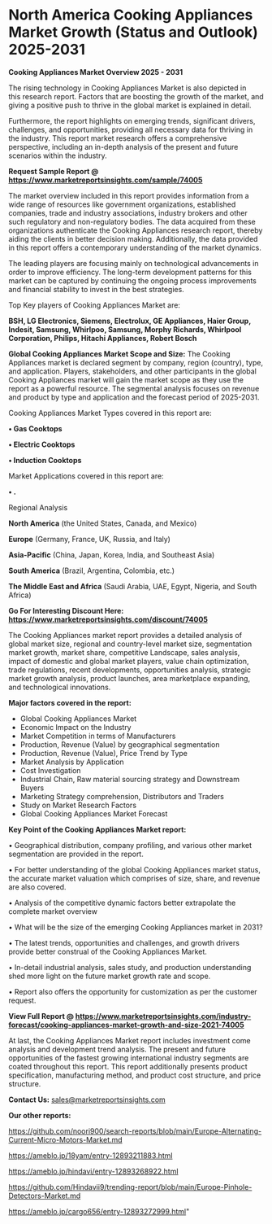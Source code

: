 # North America Cooking Appliances Market Growth (Status and Outlook) 2025-2031

<Strong> Cooking Appliances Market Overview 2025 - 2031</strong>

The rising technology in Cooking Appliances Market is also depicted in this research report. Factors that are boosting the growth of the market, and giving a positive push to thrive in the global market is explained in detail.

Furthermore, the report highlights on emerging trends, significant drivers, challenges, and opportunities, providing all necessary data for thriving in the industry. This report market research offers a comprehensive perspective, including an in-depth analysis of the present and future scenarios within the industry.

<strong>Request Sample Report @ <a href=https://www.marketreportsinsights.com/sample/74005>https://www.marketreportsinsights.com/sample/74005</a></strong>

The market overview included in this report provides information from a wide range of resources like government organizations, established companies, trade and industry associations, industry brokers and other such regulatory and non-regulatory bodies. The data acquired from these organizations authenticate the Cooking Appliances research report, thereby aiding the clients in better decision making. Additionally, the data provided in this report offers a contemporary understanding of the market dynamics.

The leading players are focusing mainly on technological advancements in order to improve efficiency. The long-term development patterns for this market can be captured by continuing the ongoing process improvements and financial stability to invest in the best strategies.

Top Key players of Cooking Appliances Market are:

<strong>BSH, LG Electronics, Siemens, Electrolux, GE Appliances, Haier Group, Indesit, Samsung, Whirlpoo, Samsung, Morphy Richards, Whirlpool Corporation, Philips, Hitachi Appliances, Robert Bosch</strong>

<strong><b>Global Cooking Appliances Market Scope and Size:</b></strong>
The Cooking Appliances market is declared segment by company, region (country), type, and application. Players, stakeholders, and other participants in the global Cooking Appliances market will gain the market scope as they use the report as a powerful resource. The segmental analysis focuses on revenue and product by type and application and the forecast period of 2025-2031.

Cooking Appliances Market Types covered in this report are:

<strong>• Gas Cooktops

• Electric Cooktops

• Induction Cooktops</strong>

Market Applications covered in this report are:

<strong>• .</strong> 

Regional Analysis

<strong>North America</strong> (the United States, Canada, and Mexico)

<strong>Europe</strong> (Germany, France, UK, Russia, and Italy)

<strong>Asia-Pacific</strong> (China, Japan, Korea, India, and Southeast Asia)

<strong>South America</strong> (Brazil, Argentina, Colombia, etc.)

<strong>The Middle East and Africa</strong> (Saudi Arabia, UAE, Egypt, Nigeria, and South Africa)

<strong>Go For Interesting Discount Here: <a href=https://www.marketreportsinsights.com/discount/74005>https://www.marketreportsinsights.com/discount/74005</a></strong>

The Cooking Appliances market report provides a detailed analysis of global market size, regional and country-level market size, segmentation market growth, market share, competitive Landscape, sales analysis, impact of domestic and global market players, value chain optimization, trade regulations, recent developments, opportunities analysis, strategic market growth analysis, product launches, area marketplace expanding, and technological innovations.

<strong><b>Major factors covered in the report:</b></strong>
<ul>
  <li>Global Cooking Appliances Market </li>
  <li>Economic Impact on the Industry</li>
  <li>Market Competition in terms of Manufacturers</li>
  <li>Production, Revenue (Value) by geographical segmentation</li>
  <li>Production, Revenue (Value), Price Trend by Type</li>
  <li>Market Analysis by Application</li>
  <li>Cost Investigation</li>
  <li>Industrial Chain, Raw material sourcing strategy and Downstream Buyers</li>
  <li>Marketing Strategy comprehension, Distributors and Traders</li>
  <li>Study on Market Research Factors</li>
  <li>Global Cooking Appliances Market Forecast</li>
</ul>

<strong><b>Key Point of the Cooking Appliances Market report:</b></strong>

• Geographical distribution, company profiling, and various other market segmentation are provided in the report.

• For better understanding of the global Cooking Appliances market status, the accurate market valuation which comprises of size, share, and revenue are also covered.

• Analysis of the competitive dynamic factors better extrapolate the complete market overview

• What will be the size of the emerging Cooking Appliances market in 2031?

• The latest trends, opportunities and challenges, and growth drivers provide better construal of the Cooking Appliances Market.

• In-detail industrial analysis, sales study, and production understanding shed more light on the future market growth rate and scope.

• Report also offers the opportunity for customization as per the customer request.

<strong><b>View Full Report @ <a href=https://www.marketreportsinsights.com/industry-forecast/cooking-appliances-market-growth-and-size-2021-74005>https://www.marketreportsinsights.com/industry-forecast/cooking-appliances-market-growth-and-size-2021-74005</a></b></strong>


At last, the Cooking Appliances Market report includes investment come analysis and development trend analysis. The present and future opportunities of the fastest growing international industry segments are coated throughout this report. This report additionally presents product specification, manufacturing method, and product cost structure, and price structure.

<strong>Contact Us:</strong>
sales@marketreportsinsights.com

<strong>Our other reports:</strong>

<a href=https://github.com/noori900/search-reports/blob/main/Europe-Alternating-Current-Micro-Motors-Market.md>https://github.com/noori900/search-reports/blob/main/Europe-Alternating-Current-Micro-Motors-Market.md</a>

<a href=https://ameblo.jp/18yam/entry-12893211883.html>https://ameblo.jp/18yam/entry-12893211883.html</a>

<a href=https://ameblo.jp/hindavi/entry-12893268922.html>https://ameblo.jp/hindavi/entry-12893268922.html</a>

<a href=https://github.com/Hindavii9/trending-report/blob/main/Europe-Pinhole-Detectors-Market.md>https://github.com/Hindavii9/trending-report/blob/main/Europe-Pinhole-Detectors-Market.md</a>

<a href=https://ameblo.jp/cargo656/entry-12893272999.html>https://ameblo.jp/cargo656/entry-12893272999.html</a>"

